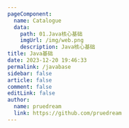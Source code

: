 ```yaml
---
pageComponent:
  name: Catalogue
  data:
    path: 01.Java核心基础
    imgUrl: /img/web.png
    description: Java核心基础
title: Java基础
date: 2023-12-20 19:46:33
permalink: /javabase
sidebar: false
article: false
comment: false
editLink: false
author: 
  name: pruedream
  link: https://github.com/pruedream
---
```

 